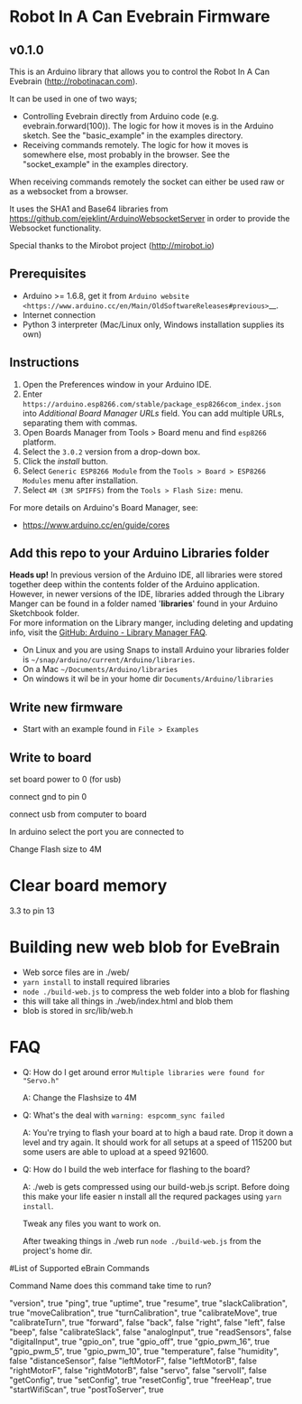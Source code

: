 # Robot In A Can Evebrain Firmware


## v0.1.0

This is an Arduino library that allows you to control the Robot In A Can Evebrain (http://robotinacan.com).


It can be used in one of two ways;
 - Controlling Evebrain directly from Arduino code (e.g. evebrain.forward(100)).
   The logic for how it moves is in the Arduino sketch.
   See the "basic_example" in the examples directory.
 - Receiving commands remotely. The logic for how it moves is somewhere else,
   most probably in the browser. See the "socket_example" in the examples directory.



When receiving commands remotely the socket can
either be used raw or as a websocket from a browser.

It uses the SHA1 and Base64 libraries from
https://github.com/ejeklint/ArduinoWebsocketServer
in order to provide the Websocket functionality.

Special thanks to the Mirobot project (http://mirobot.io)


## Prerequisites

-  Arduino >= 1.6.8, get it from `Arduino
   website <https://www.arduino.cc/en/Main/OldSoftwareReleases#previous>`__.
-  Internet connection
-  Python 3 interpreter (Mac/Linux only, Windows installation supplies its own)

## Instructions

1. Open the Preferences window in your Arduino IDE.
1. Enter 
   ``https://arduino.esp8266.com/stable/package_esp8266com_index.json``
   into *Additional Board Manager URLs* field. You can add multiple
   URLs, separating them with commas.
1. Open Boards Manager from Tools > Board menu and find `esp8266`  platform.
1. Select the `3.0.2` version from a drop-down box.
1. Click the *install* button.
1. Select `Generic ESP8266 Module` from the `Tools > Board > ESP8266 Modules` menu after installation.
2.  Select `4M (3M SPIFFS)` from the `Tools > Flash Size:` menu.

For more details on Arduino's Board Manager, see:
- https://www.arduino.cc/en/guide/cores


## Add this repo to your Arduino Libraries folder

**Heads up!** In previous version of the Arduino IDE, all libraries were stored together deep within the contents folder of the Arduino application. However, in newer versions of the IDE, libraries added through the Library Manger can be found in a folder named '**libraries**' found in your Arduino Sketchbook folder.  
For more information on the Library manger, including deleting and updating info, visit the [GitHub: Arduino - Library Manager FAQ](https://github.com/arduino/Arduino/wiki/Library-Manager-FAQ).

* On Linux and you are using Snaps to install Arduino your libraries folder is `~/snap/arduino/current/Arduino/libraries`. 
* On a Mac `~/Documents/Arduino/libraries`
* On windows it wil be in your home dir `Documents/Arduino/libraries`

## Write new firmware

* Start with an example found in `File > Examples`

## Write to board

set board power to 0 (for usb)

connect gnd to pin 0

connect usb from computer to board

In arduino select the port you are connected to

Change Flash size to 4M

# Clear board memory

3.3 to pin 13


# Building new web blob for EveBrain

- Web sorce files are in  ./web/
- `yarn install` to install required libraries
- `node ./build-web.js` to compress the web folder into a blob for flashing
- this will take all things in ./web/index.html and blob them
- blob is stored in src/lib/web.h


# FAQ

* Q: How do I get around error `Multiple libraries were found for "Servo.h"`

  A: Change the Flashsize to 4M 
  
* Q: What's the deal with `warning: espcomm_sync failed`

  A: You're trying to flash your board at to high a baud rate. Drop it down a level and try again. It should work for all setups at a speed of 115200 but some users are able to upload at a speed 921600. 

* Q: How do I build the web interface for flashing to the board?
  
  A: ./web is gets compressed using our build-web.js script. Before doing this make your life easier n install all the requred packages using `yarn install`.
  
     Tweak any files you want to work on.
  
     After tweaking things in ./web run `node ./build-web.js` from the project's home dir.




#List of Supported eBrain Commands

Command Name         does this command take time to run?

"version",           true
"ping",              true
"uptime",            true
"resume",            true
"slackCalibration",  true
"moveCalibration",   true
"turnCalibration",   true
"calibrateMove",     true
"calibrateTurn",     true
"forward",           false
"back",              false
"right",             false
"left",              false
"beep",              false
"calibrateSlack",    false
"analogInput",       true
"readSensors",       false
"digitalInput",      true
"gpio_on",           true
"gpio_off",          true
"gpio_pwm_16",       true
"gpio_pwm_5",        true
"gpio_pwm_10",       true
"temperature",       false
"humidity",          false
"distanceSensor",    false
"leftMotorF",        false
"leftMotorB",        false
"rightMotorF",       false
"rightMotorB",       false
"servo",             false
"servoII",           false
"getConfig",         true
"setConfig",         true
"resetConfig",       true
"freeHeap",          true
"startWifiScan",     true
"postToServer",      true
